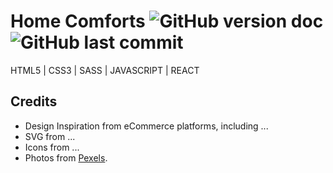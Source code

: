 # Home Comforts ![GitHub version doc](https://img.shields.io/badge/Version-1.0.0-red) ![GitHub last commit](https://img.shields.io/github/last-commit/dcc5235/HomeComforts_EcommShop?style=flat-square) 

HTML5 | CSS3 | SASS | JAVASCRIPT | REACT

## Credits

- Design Inspiration from eCommerce platforms, including ...
- SVG from ...
- Icons from ...
- Photos from [Pexels](https://www.pexels.com/).
